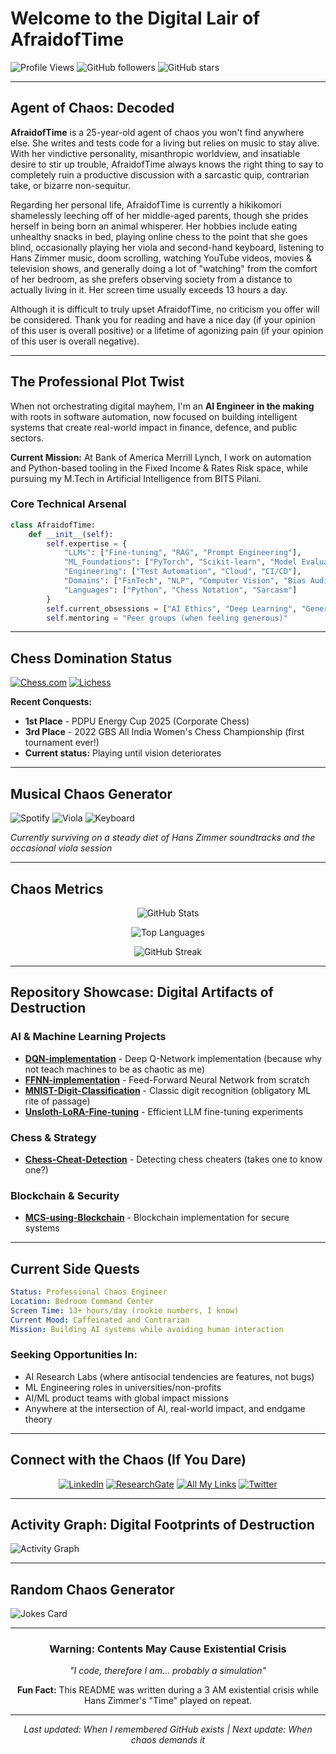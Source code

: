# Welcome to the Digital Lair of AfraidofTime

![Profile Views](https://komarev.com/ghpvc/?username=0xafraidoftime&color=red&style=for-the-badge&label=Chaos%20Witnesses)
![GitHub followers](https://img.shields.io/github/followers/0xafraidoftime?style=for-the-badge&color=ff6b6b)
![GitHub stars](https://img.shields.io/github/stars/0xafraidoftime?style=for-the-badge&color=ffd93d)

---

## Agent of Chaos: Decoded

**AfraidofTime** is a 25-year-old agent of chaos you won't find anywhere else. She writes and tests code for a living but relies on music to stay alive. With her vindictive personality, misanthropic worldview, and insatiable desire to stir up trouble, AfraidofTime always knows the right thing to say to completely ruin a productive discussion with a sarcastic quip, contrarian take, or bizarre non-sequitur.

Regarding her personal life, AfraidofTime is currently a hikikomori shamelessly leeching off of her middle-aged parents, though she prides herself in being born an animal whisperer. Her hobbies include eating unhealthy snacks in bed, playing online chess to the point that she goes blind, occasionally playing her viola and second-hand keyboard, listening to Hans Zimmer music, doom scrolling, watching YouTube videos, movies & television shows, and generally doing a lot of "watching" from the comfort of her bedroom, as she prefers observing society from a distance to actually living in it. Her screen time usually exceeds 13 hours a day.

Although it is difficult to truly upset AfraidofTime, no criticism you offer will be considered. Thank you for reading and have a nice day (if your opinion of this user is overall positive) or a lifetime of agonizing pain (if your opinion of this user is overall negative).

---

## The Professional Plot Twist

When not orchestrating digital mayhem, I'm an **AI Engineer in the making** with roots in software automation, now focused on building intelligent systems that create real-world impact in finance, defence, and public sectors. 

**Current Mission:** At Bank of America Merrill Lynch, I work on automation and Python-based tooling in the Fixed Income & Rates Risk space, while pursuing my M.Tech in Artificial Intelligence from BITS Pilani.

### Core Technical Arsenal
```python
class AfraidofTime:
    def __init__(self):
        self.expertise = {
            "LLMs": ["Fine-tuning", "RAG", "Prompt Engineering"],
            "ML_Foundations": ["PyTorch", "Scikit-learn", "Model Evaluation"],
            "Engineering": ["Test Automation", "Cloud", "CI/CD"],
            "Domains": ["FinTech", "NLP", "Computer Vision", "Bias Audits"],
            "Languages": ["Python", "Chess Notation", "Sarcasm"]
        }
        self.current_obsessions = ["AI Ethics", "Deep Learning", "Generative Models"]
        self.mentoring = "Peer groups (when feeling generous)"
```

---

## Chess Domination Status

[![Chess.com](https://img.shields.io/badge/Chess.com-it__gets__better-green?style=for-the-badge&logo=chess.com)](https://www.chess.com/member/it_gets_better)
[![Lichess](https://img.shields.io/badge/Lichess-it__gets__better-black?style=for-the-badge&logo=lichess)](https://lichess.org/@/it_gets_better)

**Recent Conquests:**
- **1st Place** - PDPU Energy Cup 2025 (Corporate Chess)
- **3rd Place** - 2022 GBS All India Women's Chess Championship (first tournament ever!)
- **Current status:** Playing until vision deteriorates

---

## Musical Chaos Generator

![Spotify](https://img.shields.io/badge/Hans%20Zimmer%20Addict-1DB954?style=for-the-badge&logo=spotify&logoColor=white)
![Viola](https://img.shields.io/badge/Viola%20Player-8B5A3C?style=for-the-badge)
![Keyboard](https://img.shields.io/badge/Second--Hand%20Keyboard-000000?style=for-the-badge&logo=piano&logoColor=white)

*Currently surviving on a steady diet of Hans Zimmer soundtracks and the occasional viola session*

---

## Chaos Metrics

<div align="center">

![GitHub Stats](https://github-readme-stats.vercel.app/api?username=0xafraidoftime&show_icons=true&theme=radical&hide_border=true&count_private=true)

![Top Languages](https://github-readme-stats.vercel.app/api/top-langs/?username=0xafraidoftime&layout=compact&theme=radical&hide_border=true)

![GitHub Streak](https://streak-stats.demolab.com/?user=0xafraidoftime&theme=radical&hide_border=true)

</div>

---

## Repository Showcase: Digital Artifacts of Destruction

### AI & Machine Learning Projects
- **[DQN-implementation](https://github.com/0xafraidoftime/DQN-implementation)** - Deep Q-Network implementation (because why not teach machines to be as chaotic as me)
- **[FFNN-implementation](https://github.com/0xafraidoftime/FFNN-implementation)** - Feed-Forward Neural Network from scratch
- **[MNIST-Digit-Classification](https://github.com/0xafraidoftime/MNIST-Digit-Classification)** - Classic digit recognition (obligatory ML rite of passage)
- **[Unsloth-LoRA-Fine-tuning](https://github.com/0xafraidoftime/Unsloth-LoRA-Fine-tuning)** - Efficient LLM fine-tuning experiments

### Chess & Strategy
- **[Chess-Cheat-Detection](https://github.com/0xafraidoftime/Chess-Cheat-Detection)** - Detecting chess cheaters (takes one to know one?)

### Blockchain & Security
- **[MCS-using-Blockchain](https://github.com/0xafraidoftime/MCS-using-Blockchain)** - Blockchain implementation for secure systems

---

## Current Side Quests

```yaml
Status: Professional Chaos Engineer
Location: Bedroom Command Center
Screen Time: 13+ hours/day (rookie numbers, I know)
Current Mood: Caffeinated and Contrarian
Mission: Building AI systems while avoiding human interaction
```

### Seeking Opportunities In:
- AI Research Labs (where antisocial tendencies are features, not bugs)
- ML Engineering roles in universities/non-profits
- AI/ML product teams with global impact missions
- Anywhere at the intersection of AI, real-world impact, and endgame theory

---

## Connect with the Chaos (If You Dare)

<div align="center">

[![LinkedIn](https://img.shields.io/badge/Professional%20Facade-0077B5?style=for-the-badge&logo=linkedin&logoColor=white)](https://www.linkedin.com/in/ankita-pal-70a269157/)
[![ResearchGate](https://img.shields.io/badge/Academic%20Credentials-00CCBB?style=for-the-badge&logo=researchgate&logoColor=white)](https://www.researchgate.net/profile/Ankita-Pal-8?ev=hdr_xprf)
[![All My Links](https://img.shields.io/badge/Everything%20Else-FF5722?style=for-the-badge)](https://allmylinks.com/afraidoftime)
[![Twitter](https://img.shields.io/badge/Hot%20Takes-1DA1F2?style=for-the-badge&logo=twitter&logoColor=white)](https://x.com/afraidoftime_)

</div>

---

## Activity Graph: Digital Footprints of Destruction

![Activity Graph](https://github-readme-activity-graph.vercel.app/graph?username=0xafraidoftime&theme=redical&hide_border=true)

---

## Random Chaos Generator

![Jokes Card](https://readme-jokes.vercel.app/api?theme=radical)

---

<div align="center">

### Warning: Contents May Cause Existential Crisis

*"I code, therefore I am... probably a simulation"*

**Fun Fact:** This README was written during a 3 AM existential crisis while Hans Zimmer's "Time" played on repeat.

---

*Last updated: When I remembered GitHub exists | Next update: When chaos demands it*

</div>
